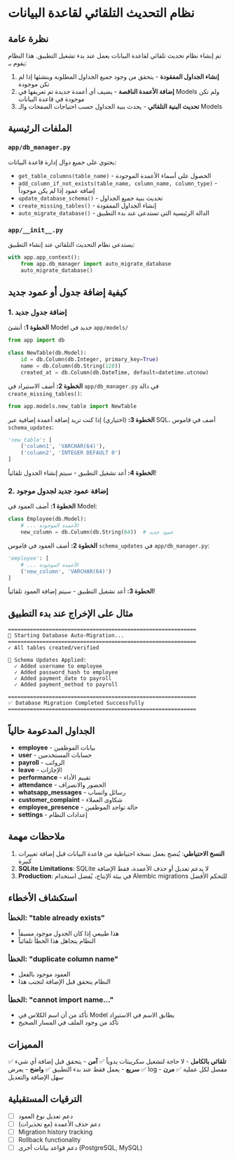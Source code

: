 # نظام التحديث التلقائي لقاعدة البيانات

## نظرة عامة

تم إنشاء نظام تحديث تلقائي لقاعدة البيانات يعمل عند بدء تشغيل التطبيق. هذا النظام يقوم بـ:

1. **إنشاء الجداول المفقودة** - يتحقق من وجود جميع الجداول المطلوبة وينشئها إذا لم تكن موجودة
2. **إضافة الأعمدة الناقصة** - يضيف أي أعمدة جديدة تم تعريفها في Models ولم تكن موجودة في قاعدة البيانات
3. **تحديث البنية التلقائي** - يحدث بنية الجداول حسب احتياجات الصفحات والـ Models

## الملفات الرئيسية

### `app/db_manager.py`
يحتوي على جميع دوال إدارة قاعدة البيانات:

- `get_table_columns(table_name)` - الحصول على أسماء الأعمدة الموجودة
- `add_column_if_not_exists(table_name, column_name, column_type)` - إضافة عمود إذا لم يكن موجوداً
- `update_database_schema()` - تحديث بنية جميع الجداول
- `create_missing_tables()` - إنشاء الجداول المفقودة
- `auto_migrate_database()` - الدالة الرئيسية التي تستدعى عند بدء التطبيق

### `app/__init__.py`
يستدعي نظام التحديث التلقائي عند إنشاء التطبيق:

```python
with app.app_context():
    from app.db_manager import auto_migrate_database
    auto_migrate_database()
```

## كيفية إضافة جدول أو عمود جديد

### 1. إضافة جدول جديد

**الخطوة 1:** أنشئ Model جديد في `app/models/`

```python
from app import db

class NewTable(db.Model):
    id = db.Column(db.Integer, primary_key=True)
    name = db.Column(db.String(128))
    created_at = db.Column(db.DateTime, default=datetime.utcnow)
```

**الخطوة 2:** أضف الاستيراد في `app/db_manager.py` في دالة `create_missing_tables()`:

```python
from app.models.new_table import NewTable
```

**الخطوة 3:** (اختياري) إذا كنت تريد إضافة أعمدة إضافية عبر SQL، أضف في قاموس `schema_updates`:

```python
'new_table': [
    ('column1', 'VARCHAR(64)'),
    ('column2', 'INTEGER DEFAULT 0')
]
```

**الخطوة 4:** أعد تشغيل التطبيق - سيتم إنشاء الجدول تلقائياً!

### 2. إضافة عمود جديد لجدول موجود

**الخطوة 1:** أضف العمود في Model:

```python
class Employee(db.Model):
    # ... الأعمدة الموجودة
    new_column = db.Column(db.String(64))  # عمود جديد
```

**الخطوة 2:** أضف العمود في قاموس `schema_updates` في `app/db_manager.py`:

```python
'employee': [
    # ... الأعمدة الموجودة
    ('new_column', 'VARCHAR(64)')
]
```

**الخطوة 3:** أعد تشغيل التطبيق - سيتم إضافة العمود تلقائياً!

## مثال على الإخراج عند بدء التطبيق

```
============================================================
🔄 Starting Database Auto-Migration...
============================================================
✓ All tables created/verified

📝 Schema Updates Applied:
  ✓ Added username to employee
  ✓ Added password_hash to employee
  ✓ Added payment_date to payroll
  ✓ Added payment_method to payroll

============================================================
✅ Database Migration Completed Successfully
============================================================
```

## الجداول المدعومة حالياً

- **employee** - بيانات الموظفين
- **user** - حسابات المستخدمين
- **payroll** - الرواتب
- **leave** - الإجازات
- **performance** - تقييم الأداء
- **attendance** - الحضور والانصراف
- **whatsapp_messages** - رسائل واتساب
- **customer_complaint** - شكاوى العملاء
- **employee_presence** - حالة تواجد الموظفين
- **settings** - إعدادات النظام

## ملاحظات مهمة

1. **النسخ الاحتياطي**: يُنصح بعمل نسخة احتياطية من قاعدة البيانات قبل إضافة تغييرات كبيرة
2. **SQLite Limitations**: SQLite لا يدعم تعديل أو حذف الأعمدة، فقط الإضافة
3. **Production**: في بيئة الإنتاج، يُفضل استخدام Alembic migrations للتحكم الأفضل

## استكشاف الأخطاء

### الخطأ: "table already exists"
- هذا طبيعي إذا كان الجدول موجود مسبقاً
- النظام يتجاهل هذا الخطأ تلقائياً

### الخطأ: "duplicate column name"
- العمود موجود بالفعل
- النظام يتحقق قبل الإضافة لتجنب هذا

### الخطأ: "cannot import name..."
- تأكد من أن اسم الكلاس في Model يطابق الاسم في الاستيراد
- تأكد من وجود الملف في المسار الصحيح

## المميزات

✅ **تلقائي بالكامل** - لا حاجة لتشغيل سكريبتات يدوياً
✅ **آمن** - يتحقق قبل إضافة أي شيء
✅ **سريع** - يعمل فقط عند بدء التطبيق
✅ **واضح** - يعرض log مفصل لكل عملية
✅ **مرن** - سهل الإضافة والتعديل

## الترقيات المستقبلية

- [ ] دعم تعديل نوع العمود
- [ ] دعم حذف الأعمدة (مع تحذيرات)
- [ ] Migration history tracking
- [ ] Rollback functionality
- [ ] دعم قواعد بيانات أخرى (PostgreSQL, MySQL)

